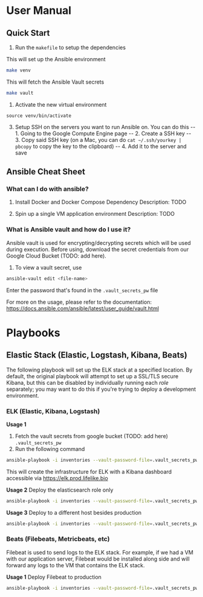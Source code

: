 # User Manual

## Quick Start
1. Run the `makefile` to setup the dependencies

This will set up the Ansible environment
```bash
make venv
```

This will fetch the Ansible Vault secrets
```bash
make vault
```
1. Activate the new virtual environment
```
source venv/bin/activate
```

3. Setup SSH on the servers you want to run Ansible on.
You can do this
-- 1. Going to the Google Compute Engine page
-- 2. Create a SSH key
-- 3. Copy said SSH key
(on a Mac, you can do `cat ~/.ssh/yourkey | pbcopy` to copy the key to the clipboard)
-- 4. Add it to the server and save

## Ansible Cheat Sheet

### What can I do with ansible?
1. Install Docker and Docker Compose Dependency
Description: TODO

2. Spin up a single VM application environment
Description: TODO

### What is Ansible vault and how do I use it?
Ansible vault is used for encrypting/decrypting secrets which will be used during execution. Before using, download the secret credentials from our Google Cloud Bucket (TODO: add here).

1. To view a vault secret, use
```bash
ansible-vault edit <file-name>
```
Enter the password that's found in the `.vault_secrets_pw` file

For more on the usage, please refer to the documentation:
https://docs.ansible.com/ansible/latest/user_guide/vault.html


# Playbooks

## Elastic Stack (Elastic, Logstash, Kibana, Beats)
The following playbook will set up the ELK stack at a specified location. By default, the original playbook will attempt to set up a SSL/TLS secure Kibana, but this can be disabled by individually running each *role* separately; you may want to do this if you're trying to deploy a development environment.

### ELK (Elastic, Kibana, Logstash)

__Usage 1__
1. Fetch the vault secrets from google bucket (TODO: add here) `.vault_secrets_pw`
2. Run the following command
```bash
ansible-playbook -i inventories --vault-password-file=.vault_secrets_pw playbooks/elk_setup.yml
```
This will create the infrastructure for ELK with a Kibana dashboard accessible via https://elk.prod.lifelike.bio

__Usage 2__
Deploy the elasticsearch role only
```bash
ansible-playbook -i inventories --vault-password-file=.vault_secrets_pw playbooks/elk_setup.yml --tags elasticsearch
```

__Usage 3__
Deploy to a different host besides production
```bash
ansible-playbook -i inventories --vault-password-file=.vault_secrets_pw playbooks/elk_setup.yml --tags nginx --extra-vars "elkhost=sandbox"
```

### Beats (Filebeats, Metricbeats, etc)

Filebeat is used to send logs to the ELK stack. For example, if we had a VM with our application server, Filebeat would be installed along side and will forward any logs to the VM that contains the ELK stack.

__Usage 1__
Deploy Filebeat to production
```bash
ansible-playbook -i inventories --vault-password-file=.vault_secrets_pw playbooks/filebeat_setup.yml --extra-vars "webserver=prod"
```